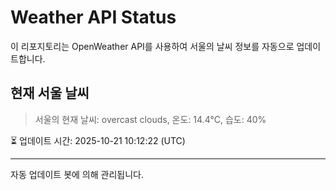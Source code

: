 
# Weather API Status

이 리포지토리는 OpenWeather API를 사용하여 서울의 날씨 정보를 자동으로 업데이트합니다.

## 현재 서울 날씨
> 서울의 현재 날씨: overcast clouds, 온도: 14.4°C, 습도: 40%

⏳ 업데이트 시간: 2025-10-21 10:12:22 (UTC)

---
자동 업데이트 봇에 의해 관리됩니다.
